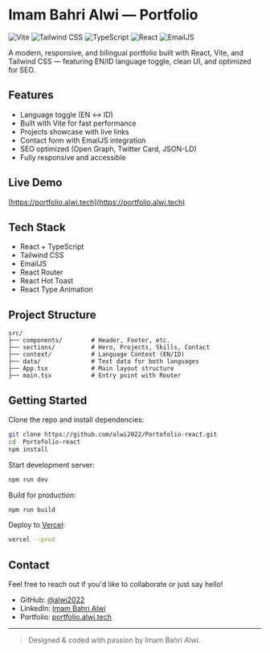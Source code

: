 # Imam Bahri Alwi — Portfolio

![Vite](https://img.shields.io/badge/Vite-646CFF?style=flat&logo=vite&logoColor=white)
![Tailwind CSS](https://img.shields.io/badge/Tailwind-06B6D4?style=flat&logo=tailwindcss&logoColor=white)
![TypeScript](https://img.shields.io/badge/TypeScript-3178C6?style=flat&logo=typescript&logoColor=white)
![React](https://img.shields.io/badge/React-61DAFB?style=flat&logo=react&logoColor=black)
![EmailJS](https://img.shields.io/badge/EmailJS-DD2A7B?style=flat&logo=email&logoColor=white)

A modern, responsive, and bilingual portfolio built with React, Vite, and Tailwind CSS — featuring EN/ID language toggle, clean UI, and optimized for SEO.

## Features

-  Language toggle (EN ↔ ID)
-  Built with Vite for fast performance
-  Projects showcase with live links
-  Contact form with EmailJS integration
-  SEO optimized (Open Graph, Twitter Card, JSON-LD)
-  Fully responsive and accessible

## Live Demo

[https://portfolio.alwi.tech](https://portfolio.alwi.tech)

## Tech Stack

- React + TypeScript
- Tailwind CSS
- EmailJS
- React Router
- React Hot Toast
- React Type Animation

## Project Structure

```
src/
├── components/        # Header, Footer, etc.
├── sections/          # Hero, Projects, Skills, Contact
├── context/           # Language Context (EN/ID)
├── data/              # Text data for both languages
├── App.tsx            # Main layout structure
├── main.tsx           # Entry point with Router
```

## Getting Started

Clone the repo and install dependencies:

```bash
git clone https://github.com/alwi2022/Portofolio-react.git
cd  Portofolio-react
npm install
```

Start development server:

```bash
npm run dev
```

Build for production:

```bash
npm run build
```

Deploy to [Vercel](https://vercel.com/):

```bash
vercel --prod
```

## Contact

Feel free to reach out if you'd like to collaborate or just say hello!

- GitHub: [@alwi2022](https://github.com/alwi2022)
- LinkedIn: [Imam Bahri Alwi](https://www.linkedin.com/in/imambahrialwi)
- Portfolio: [portfolio.alwi.tech](https://portfolio.alwi.tech)

---

> Designed & coded with passion by Imam Bahri Alwi.
